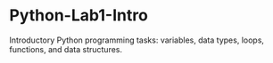 # Python-Lab1-Intro
Introductory Python programming tasks: variables, data types, loops, functions, and data structures.
